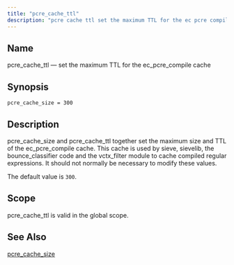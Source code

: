 ```yaml
---
title: "pcre_cache_ttl"
description: "pcre cache ttl set the maximum TTL for the ec pcre compile cache pcre cache size 300 pcre cache size and pcre cache ttl together set the maximum size and TTL of the ec pcre compile cache This cache is used by sieve sievelib the bounce classifier code and the..."
---
```


<a name="conf.ref.pcre_cache_ttl"></a> 
## Name

pcre_cache_ttl — set the maximum TTL for the ec_pcre_compile cache

## Synopsis

`pcre_cache_size = 300`

<a name="idp25753488"></a> 
## Description

pcre_cache_size and pcre_cache_ttl together set the maximum size and TTL of the ec_pcre_compile cache. This cache is used by sieve, sievelib, the bounce_classifier code and the vctx_filter module to cache compiled regular expressions. It should not normally be necessary to modify these values.

The default value is `300`.

<a name="idp25756512"></a> 
## Scope

pcre_cache_ttl is valid in the global scope.

<a name="idp25758352"></a> 
## See Also

[pcre_cache_size](/momentum/4/config/ref-pcre-cache-size)